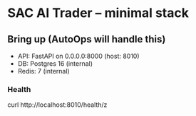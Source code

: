 # SAC AI Trader – minimal stack

## Bring up (AutoOps will handle this)
- API: FastAPI on 0.0.0.0:8000 (host: 8010)
- DB: Postgres 16 (internal)
- Redis: 7 (internal)

### Health
curl http://localhost:8010/health/z
